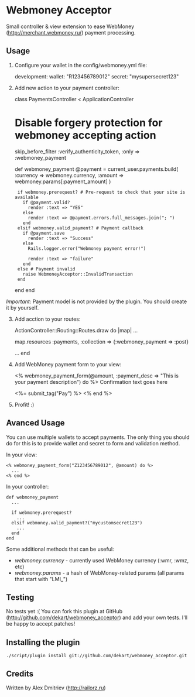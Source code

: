 Webmoney Acceptor
======================

Small controller & view extension to ease WebMoney (http://merchant.webmoney.ru/)
payment processing.

Usage
-----

1) Configure your wallet in the config/webmoney.yml file:

    development:
      wallet: "R123456789012"
      secret: "mysupersecret123"

2) Add new action to your payment controller:

    class PaymentsController < ApplicationController
      # Disable forgery protection for webmoney accepting action
      skip_before_filter :verify_authenticity_token, :only => :webmoney_payment

      def webmoney_payment
        @payment = current_user.payments.build(
          :currency => webmoney.currency,
          :amount   => webmoney.params[:payment_amount]
        )

        if webmoney.prerequest? # Pre-request to check that your site is available
          if @payment.valid?
            render :text => "YES"
          else
            render :text => @payment.errors.full_messages.join("; ")
          end
        elsif webmoney.valid_payment? # Payment callback
          if @payment.save
            render :text => "Success"
          else
            Rails.logger.error("Webmoney payment error!")

            render :text => "failure"
          end
        else # Payment invalid
          raise WebmoneyAcceptor::InvalidTransaction
        end
      end
    end

  *Important:* Payment model is not provided by the plugin. You should create it by yourself.

3) Add acction to your routes:

    ActionController::Routing::Routes.draw do |map|
      ...

      map.resources :payments, :collection => {:webmoney_payment => :post}

      ...
    end

4) Add WebMoney payment form to your view:

    <% webmoney_payment_form(@amount, :payment_desc => "This is your payment description") do %>
      Confirmation text goes here

      <%= submit_tag("Pay") %>
    <% end %>

5) Profit! :)

Avanced Usage
-------------

You can use multiple wallets to accept payments. The only thing you should do
for this is to provide wallet and secret to form and validation method.

In your view:

    <% webmoney_payment_form("Z123456789012", @amount) do %>
      ...
    <% end %>

In your controller:

    def webmoney_payment
      ...

      if webmoney.prerequest?
        ...
      elsif webmoney.valid_payment?("mycustomsecret123")
        ...
      end
    end

Some additional methods that can be useful:

* *webmoney.currency* - currently used WebMoney currency (:wmr, :wmz, etc)
* *webmoney.params* - a hash of WebMoney-related params (all params that start with "LMI_")

Testing
-------

No tests yet :( You can fork this plugin at GitHub (http://github.com/dekart/webmoney_acceptor)
and add your own tests. I'll be happy to accept patches!

Installing the plugin
------------------

    ./script/plugin install git://github.com/dekart/webmoney_acceptor.git

Credits
-------

Written by Alex Dmitriev (http://railorz.ru)
